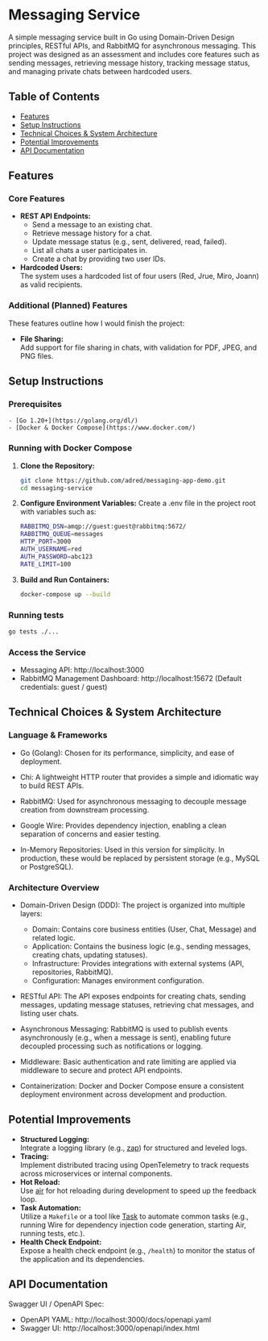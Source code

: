 # Messaging Service

A simple messaging service built in Go using Domain-Driven Design principles, RESTful APIs, and RabbitMQ for asynchronous messaging. This project was designed as an assessment and includes core features such as sending messages, retrieving message history, tracking message status, and managing private chats between hardcoded users.

## Table of Contents

- [Features](#features)
- [Setup Instructions](#setup-instructions)
- [Technical Choices & System Architecture](#technical-choices--system-architecture)
- [Potential Improvements](#potential-improvements)
- [API Documentation](#api-documentation)

## Features

### Core Features

- **REST API Endpoints:**
  - Send a message to an existing chat.
  - Retrieve message history for a chat.
  - Update message status (e.g., sent, delivered, read, failed).
  - List all chats a user participates in.
  - Create a chat by providing two user IDs.
- **Hardcoded Users:**  
  The system uses a hardcoded list of four users (Red, Jrue, Miro, Joann) as valid recipients.

### Additional (Planned) Features

These features outline how I would finish the project:

- **File Sharing:**  
  Add support for file sharing in chats, with validation for PDF, JPEG, and PNG files.

## Setup Instructions

### Prerequisites

    - [Go 1.20+](https://golang.org/dl/)
    - [Docker & Docker Compose](https://www.docker.com/)

### Running with Docker Compose

1. **Clone the Repository:**

   ```bash
   git clone https://github.com/adred/messaging-app-demo.git
   cd messaging-service

   ```

2. **Configure Environment Variables:**
   Create a .env file in the project root with variables such as:

   ```bash
   RABBITMQ_DSN=amqp://guest:guest@rabbitmq:5672/
   RABBITMQ_QUEUE=messages
   HTTP_PORT=3000
   AUTH_USERNAME=red
   AUTH_PASSWORD=abc123
   RATE_LIMIT=100
   ```

3. **Build and Run Containers:**

   ```bash
   docker-compose up --build
   ```

### Running tests

```bash
go tests ./...
```

### Access the Service

- Messaging API: http://localhost:3000
- RabbitMQ Management Dashboard: http://localhost:15672
  (Default credentials: guest / guest)

## Technical Choices & System Architecture

### Language & Frameworks

- Go (Golang):
  Chosen for its performance, simplicity, and ease of deployment.

- Chi:
  A lightweight HTTP router that provides a simple and idiomatic way to build REST APIs.

- RabbitMQ:
  Used for asynchronous messaging to decouple message creation from downstream processing.

- Google Wire:
  Provides dependency injection, enabling a clean separation of concerns and easier testing.

- In-Memory Repositories:
  Used in this version for simplicity. In production, these would be replaced by persistent storage (e.g., MySQL or PostgreSQL).

### Architecture Overview

- Domain-Driven Design (DDD):
  The project is organized into multiple layers:

  - Domain: Contains core business entities (User, Chat, Message) and related logic.
  - Application: Contains the business logic (e.g., sending messages, creating chats, updating statuses).
  - Infrastructure: Provides integrations with external systems (API, repositories, RabbitMQ).
  - Configuration: Manages environment configuration.

- RESTful API:
  The API exposes endpoints for creating chats, sending messages, updating message statuses, retrieving chat messages, and listing user chats.

- Asynchronous Messaging:
  RabbitMQ is used to publish events asynchronously (e.g., when a message is sent), enabling future decoupled processing such as notifications or logging.

- Middleware:
  Basic authentication and rate limiting are applied via middleware to secure and protect API endpoints.

- Containerization:
  Docker and Docker Compose ensure a consistent deployment environment across development and production.

## Potential Improvements

- **Structured Logging:**  
  Integrate a logging library (e.g., [zap](https://github.com/uber-go/zap)) for structured and leveled logs.
- **Tracing:**  
  Implement distributed tracing using OpenTelemetry to track requests across microservices or internal components.
- **Hot Reload:**  
  Use [air](https://github.com/cosmtrek/air) for hot reloading during development to speed up the feedback loop.
- **Task Automation:**  
  Utilize a `Makefile` or a tool like [Task](https://github.com/go-task/task) to automate common tasks (e.g., running Wire for dependency injection code generation, starting Air, running tests, etc.).
- **Health Check Endpoint:**  
  Expose a health check endpoint (e.g., `/health`) to monitor the status of the application and its dependencies.

## API Documentation

Swagger UI / OpenAPI Spec:

- OpenAPI YAML: http://localhost:3000/docs/openapi.yaml
- Swagger UI: http://localhost:3000/openapi/index.html
